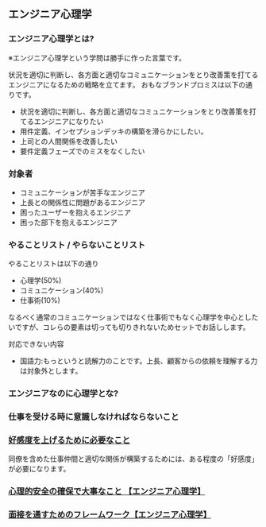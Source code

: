 


## エンジニア心理学

### エンジニア心理学とは?


※エンジニア心理学という学問は勝手に作った言葉です。

状況を適切に判断し、各方面と適切なコミュニケーションをとり改善策を打てるエンジニアになるための戦略を立てます。
おもなブランドプロミスは以下の通りです。

- 状況を適切に判断し、各方面と適切なコミュニケーションをとり改善策を打てるエンジニアになりたい
- 用件定義、インセプションデッキの構築を滑らかにしたい。
- 上司との人間関係を改善したい
- 要件定義フェーズでのミスをなくしたい


### 対象者

- コミュニケーションが苦手なエンジニア
- 上長との関係性に問題があるエンジニア
- 困ったユーザーを抱えるエンジニア
- 困った部下を抱えるエンジニア




### やることリスト / やらないことリスト

やることリストは以下の通り

- 心理学(50%)
- コミュニケーション(40%)
- 仕事術(10%)

なるべく通常のコミュニケーションではなく仕事術でもなく心理学を中心としたいですが、コレらの要素は切っても切りきれないためセットでお話しします。


対応できない内容

- 国語力:もっというと読解力のことです。上長、顧客からの依頼を理解する力は対象外とします。






### エンジニアなのに心理学とな?





### 仕事を受ける時に意識しなければならないこと


### [好感度を上げるために必要なこと](https://qiita.com/minegishirei_v2/items/83894ad72808afdf8025)

同僚を含めた仕事仲間と適切な関係が構築するためには、ある程度の「好感度」が必要になります。



### [心理的安全の確保で大事なこと 【エンジニア心理学】]()



### [面接を通すためのフレームワーク【エンジニア心理学】]()













